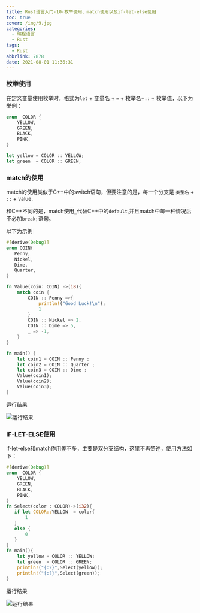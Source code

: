 ```yaml
---
title: Rust语言入门-10-枚举使用、match使用以及if-let-else使用
toc: true
cover: /img/9.jpg
categories:
  - 编程语言
  - Rust
tags:
  - Rust
abbrlink: 7878
date: 2021-08-01 11:36:31
---
```

### **枚举使用**

在定义变量使用枚举时，格式为`let` + 变量名 + `=` + 枚举名+`::` + 枚举值<!-- more -->，以下为举例：

```rust
enum  COLOR {
    YELLOW,
    GREEN,
    BLACK,
    PINK,
}

let yellow = COLOR :: YELLOW;
let green  = COLOR :: GREEN;
```

### **match的使用**

match的使用类似于C++中的switch语句，但要注意的是，每一个分支是 `类型名` + `::` + value.

和C++不同的是，match使用`_`代替C++中的`default`,并且match中每一种情况后不必加`break;`语句。

以下为示例

```rust
#[derive(Debug)]
enum COIN{
   Penny,
   Nickel,
   Dime,
   Quarter,
}

fn Value(coin: COIN) ->(i8){
    match coin {
        COIN :: Penny =>{
            println!("Good Luck!\n");
            1
        }
        COIN :: Nickel => 2,
        COIN :: Dime => 5,
        _ => -1,
    }
}

fn main() {
    let coin1 = COIN :: Penny ;
    let coin2 = COIN :: Quarter ;
    let coin3 = COIN :: Dime ;
    Value(coin1);
    Value(coin2);
    Value(coin3);
}

```

运行结果

![运行结果](/img/cargo5.jpg)

### **IF-LET-ELSE使用**

if-let-else和match作用差不多，主要是双分支结构，这里不再赘述，使用方法如下：

```rust
#[derive(Debug)]
enum  COLOR {
    YELLOW,
    GREEN,
    BLACK,
    PINK,
}
fn Select(color : COLOR)->(i32){
   if let COLOR::YELLOW  = color{
       1
   }
   else {
       0
   }
}
fn main(){
    let yellow = COLOR :: YELLOW;
    let green  = COLOR :: GREEN;
    println!("{:?}",Select(yellow));
    println!("{:?}",Select(green)); 
}
```

运行结果

![运行结果](/img/cargo6.jpg)
